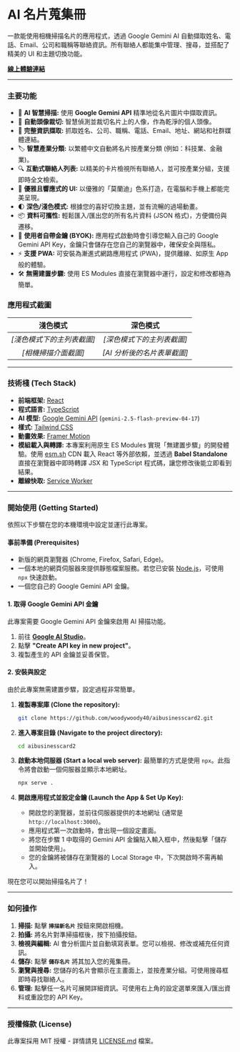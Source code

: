 # AI 名片蒐集冊

一款能使用相機掃描名片的應用程式，透過 Google Gemini AI 自動擷取姓名、電話、Email、公司和職稱等聯絡資訊。所有聯絡人都能集中管理、搜尋，並搭配了精美的 UI 和主題切換功能。

**[線上體驗連結](https://woodywoody40.github.io/aibusinesscard2/)**

---

### 主要功能

-   📸 **AI 智慧掃描:** 使用 **Google Gemini API** 精準地從名片圖片中擷取資訊。
-   👤 **自動頭像裁切:** 智慧偵測並裁切名片上的人像，作為乾淨的個人頭像。
-   📂 **完整資訊擷取:** 抓取姓名、公司、職稱、電話、Email、地址、網站和社群媒體連結。
-   🏷️ **智慧產業分類:** 以繁體中文自動將名片按產業分類 (例如：科技業、金融業)。
-   🔍 **互動式聯絡人列表:** 以精美的卡片檢視所有聯絡人，並可按產業分組，支援即時全文檢索。
-   🎨 **優雅且響應式的 UI:** 以優雅的「莫蘭迪」色系打造，在電腦和手機上都能完美呈現。
-   🌓 **深色/淺色模式:** 根據您的喜好切換主題，並有流暢的過場動畫。
-   📦 **資料可攜性:** 輕鬆匯入/匯出您的所有名片資料 (JSON 格式)，方便備份與遷移。
-   🔑 **使用者自帶金鑰 (BYOK):** 應用程式啟動時會引導您輸入自己的 Google Gemini API Key，金鑰只會儲存在您自己的瀏覽器中，確保安全與隱私。
-   ⚡ **支援 PWA:** 可安裝為漸進式網路應用程式 (PWA)，提供離線、如原生 App 般的體驗。
-   🛠️ **無需建置步驟:** 使用 ES Modules 直接在瀏覽器中運行，設定和修改都極為簡單。

### 應用程式截圖

| 淺色模式 | 深色模式 |
| :---: | :---: |
| *[淺色模式下的主列表截圖]* | *[深色模式下的主列表截圖]* |
| *[相機掃描介面截圖]* | *[AI 分析後的名片表單截圖]* |

---

### 技術棧 (Tech Stack)

-   **前端框架:** [React](https://reactjs.org/)
-   **程式語言:** [TypeScript](https://www.typescriptlang.org/)
-   **AI 模型:** [Google Gemini API](https://ai.google.dev/) (`gemini-2.5-flash-preview-04-17`)
-   **樣式:** [Tailwind CSS](https://tailwindcss.com/)
-   **動畫效果:** [Framer Motion](https://www.framer.com/motion/)
-   **模組載入與轉譯:** 本專案利用原生 ES Modules 實現「無建置步驟」的開發體驗。使用 [esm.sh](https://esm.sh/) CDN 載入 React 等外部依賴，並透過 **Babel Standalone** 直接在瀏覽器中即時轉譯 JSX 和 TypeScript 程式碼，讓您修改後能立即看到結果。
-   **離線快取:** [Service Worker](https://developer.mozilla.org/en-US/docs/Web/API/Service_Worker_API)

---

### 開始使用 (Getting Started)

依照以下步驟在您的本機環境中設定並運行此專案。

#### 事前準備 (Prerequisites)

-   新版的網頁瀏覽器 (Chrome, Firefox, Safari, Edge)。
-   一個本地的網頁伺服器來提供靜態檔案服務。若您已安裝 [Node.js](https://nodejs.org/)，可使用 `npx` 快速啟動。
-   一個您自己的 Google Gemini API 金鑰。

#### 1. 取得 Google Gemini API 金鑰

此專案需要 Google Gemini API 金鑰來啟用 AI 掃描功能。

1.  前往 **[Google AI Studio](https://aistudio.google.com/app/apikey)**。
2.  點擊 **"Create API key in new project"**。
3.  複製產生的 API 金鑰並妥善保管。

#### 2. 安裝與設定

由於此專案無需建置步驟，設定過程非常簡單。

1.  **複製專案庫 (Clone the repository):**
    ```bash
    git clone https://github.com/woodywoody40/aibusinesscard2.git
    ```

2.  **進入專案目錄 (Navigate to the project directory):**
    ```bash
    cd aibusinesscard2
    ```
    
3.  **啟動本地伺服器 (Start a local web server):**
    最簡單的方式是使用 `npx`。此指令將會啟動一個伺服器並顯示本地網址。
    ```bash
    npx serve .
    ```

4.  **開啟應用程式並設定金鑰 (Launch the App & Set Up Key):**
    -   開啟您的瀏覽器，並前往伺服器提供的本地網址 (通常是 `http://localhost:3000`)。
    -   應用程式第一次啟動時，會出現一個設定畫面。
    -   將您在步驟 1 中取得的 Gemini API 金鑰貼入輸入框中，然後點擊「儲存並開始使用」。
    -   您的金鑰將被儲存在瀏覽器的 Local Storage 中，下次開啟時不需再輸入。

現在您可以開始掃描名片了！

---

### 如何操作

1.  **掃描:** 點擊 **`掃描新名片`** 按鈕來開啟相機。
2.  **拍攝:** 將名片對準掃描框後，按下拍攝按鈕。
3.  **檢視與編輯:** AI 會分析圖片並自動填寫表單。您可以檢視、修改或補充任何資訊。
4.  **儲存:** 點擊 **`儲存名片`** 將其加入您的蒐集冊。
5.  **瀏覽與搜尋:** 您儲存的名片會顯示在主畫面上，並按產業分組。可使用搜尋框即時尋找聯絡人。
6.  **管理:** 點擊任一名片可展開詳細資訊。可使用右上角的設定選單來匯入/匯出資料或重設您的 API Key。

---

### 授權條款 (License)

此專案採用 MIT 授權 - 詳情請見 [LICENSE.md](LICENSE.md) 檔案。